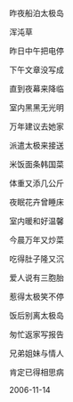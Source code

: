 昨夜船泊太极岛

浑沌草


昨日中午把电停

下午文章没写成

直到夜幕来降临

室内黑黑无光明

万年建议去她家

派遣太极来接送

米饭面条韩国菜

体重又添几公斤

夜眠花卉曾睡床

室内暖和好温馨

今晨万年又炒菜

吃得肚子隆又沉

爱人说有三胞胎

惹得太极笑不停

饭后别离太极岛

匆忙返家写报告

兄弟姐妹与情人

肯定已得相思病

2006-11-14



